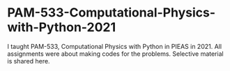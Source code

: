 # PAM-533-Computational-Physics-with-Python-2021
I taught PAM-533, Computational Physics with Python in PIEAS in 2021. All assignments were about making codes for the problems. Selective material is shared here.
